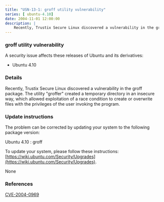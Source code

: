 ```yaml
---
title: "USN-13-1: groff utility vulnerability"
series: [ ubuntu-4.10]
date: 2004-11-01 12:00:00
description: |
    Recently, Trustix Secure Linux discovered a vulnerability in the groff package. The utility &quot;groffer&quot; created a temporary directory in an insecure way, which allowed exploitation of a race condition to create or overwrite files with the privileges of the user invoking the program.
--- 
```

 
### groff utility vulnerability

A security issue affects these releases of Ubuntu and its derivatives:

* Ubuntu 4.10

### Details

Recently, Trustix Secure Linux discovered a vulnerability in the groff package. The utility &quot;groffer&quot; created a temporary directory in an insecure way, which allowed exploitation of a race condition to create or overwrite files with the privileges of the user invoking the program.

### Update instructions

The problem can be corrected by updating your system to the following package version:

Ubuntu 4.10
 : groff 

To update your system, please follow these instructions: [https://wiki.ubuntu.com/Security/Upgrades](https://wiki.ubuntu.com/Security/Upgrades).

None

### References

 [CVE-2004-0969](http://people.ubuntu.com/~ubuntu-security/cve/CVE-2004-0969)
 
